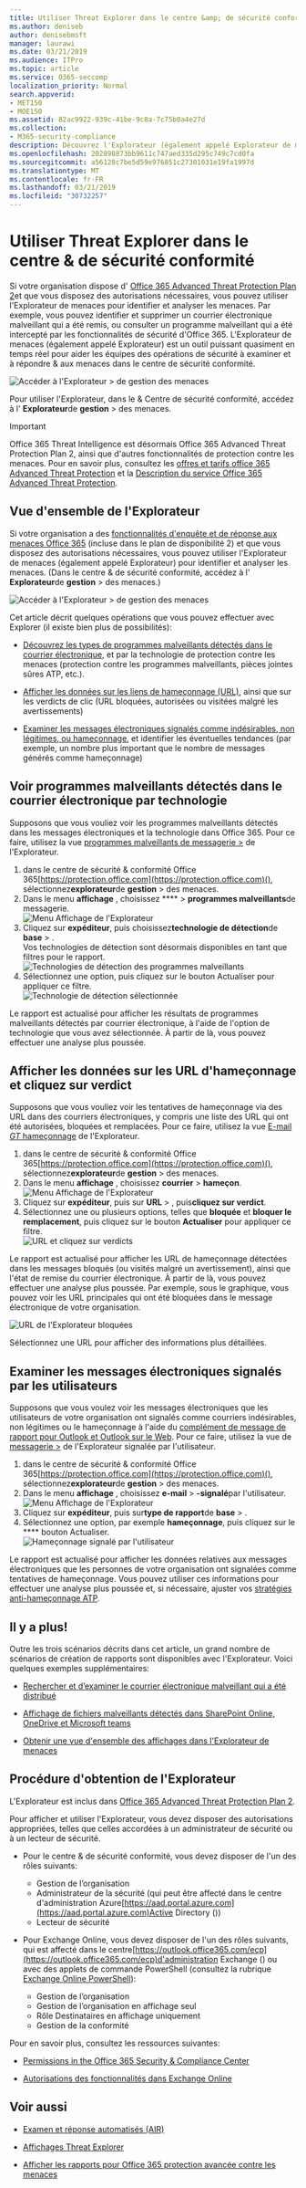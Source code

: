 ```yaml
---
title: Utiliser Threat Explorer dans le centre &amp; de sécurité conformité
ms.author: deniseb
author: denisebmsft
manager: laurawi
ms.date: 03/21/2019
ms.audience: ITPro
ms.topic: article
ms.service: O365-seccomp
localization_priority: Normal
search.appverid:
- MET150
- MOE150
ms.assetid: 82ac9922-939c-41be-9c8a-7c75b0a4e27d
ms.collection:
- M365-security-compliance
description: Découvrez l'Explorateur (également appelé Explorateur de menaces) dans le &amp; Centre de sécurité conformité.
ms.openlocfilehash: 202898873bb9611c747aed335d295c749c7cd0fa
ms.sourcegitcommit: a56128c7be5d59e976851c27301031e19fa1997d
ms.translationtype: MT
ms.contentlocale: fr-FR
ms.lasthandoff: 03/21/2019
ms.locfileid: "30732257"
---
```

# <a name="use-threat-explorer-in-the-security-amp-compliance-center"></a>Utiliser Threat Explorer dans le centre &amp; de sécurité conformité

Si votre organisation dispose d' [Office 365 Advanced Threat Protection Plan 2](office-365-ti.md)et que vous disposez des autorisations nécessaires, vous pouvez utiliser l'Explorateur de menaces pour identifier et analyser les menaces. Par exemple, vous pouvez identifier et supprimer un courrier électronique malveillant qui a été remis, ou consulter un programme malveillant qui a été intercepté par les fonctionnalités de sécurité d'Office 365. L'Explorateur de menaces (également appelé Explorateur) est un outil puissant quasiment en temps réel pour aider les équipes des opérations de sécurité à examiner et à répondre &amp; aux menaces dans le centre de sécurité conformité.
  
![Accéder à l'Explorateur \> de gestion des menaces](media/cab32fa2-66f1-4ad5-bc1d-2bac4dbeb48c.png)
  
Pour utiliser l'Explorateur, dans le &amp; Centre de sécurité conformité, accédez à l' **Explorateur**de **gestion** \> des menaces.

> [!IMPORTANT]
> Office 365 Threat Intelligence est désormais Office 365 Advanced Threat Protection Plan 2, ainsi que d'autres fonctionnalités de protection contre les menaces. Pour en savoir plus, consultez les [offres et tarifs office 365 Advanced Threat Protection](https://products.office.com/exchange/advance-threat-protection) et la [Description du service Office 365 Advanced Threat Protection](https://docs.microsoft.com/office365/servicedescriptions/office-365-advanced-threat-protection-service-description).
      
## <a name="explorer-overview"></a>Vue d'ensemble de l'Explorateur

Si votre organisation a des [fonctionnalités d'enquête et de réponse aux menaces Office 365](office-365-ti.md) (incluse dans le plan de disponibilité 2) et que vous disposez des autorisations nécessaires, vous pouvez utiliser l'Explorateur de menaces (également appelé Explorateur) pour identifier et analyser les menaces. (Dans le centre &amp; de sécurité conformité, accédez à l' **Explorateur**de **gestion** \> des menaces.)

![Accéder à l'Explorateur \> de gestion des menaces](media/cab32fa2-66f1-4ad5-bc1d-2bac4dbeb48c.png)

Cet article décrit quelques opérations que vous pouvez effectuer avec Explorer (il existe bien plus de possibilités):

- [Découvrez les types de programmes malveillants détectés dans le courrier électronique](#see-malware-detected-in-email-by-technology), et par la technologie de protection contre les menaces (protection contre les programmes malveillants, pièces jointes sûres ATP, etc.).

- [Afficher les données sur les liens de hameçonnage (URL)](#view-data-about-phishing-urls-and-click-verdict), ainsi que sur les verdicts de clic (URL bloquées, autorisées ou visitées malgré les avertissements)

- [Examiner les messages électroniques signalés comme indésirables, non légitimes, ou hameçonnage](#review-email-messages-reported-by-users), et identifier les éventuelles tendances (par exemple, un nombre plus important que le nombre de messages générés comme hameçonnage) 

## <a name="see-malware-detected-in-email-by-technology"></a>Voir programmes malveillants détectés dans le courrier électronique par technologie

Supposons que vous vouliez voir les programmes malveillants détectés dans les messages électroniques et la technologie dans Office 365. Pour ce faire, utilisez la vue [programmes malveillants de messagerie >](threat-explorer-views.md#email--malware) de l'Explorateur.

1. dans le centre de sécurité & conformité Office 365[https://protection.office.com](https://protection.office.com)(), sélectionnez**explorateur**de **gestion** > des menaces.
2. Dans le menu **affichage** , choisissez **** > **programmes malveillants**de messagerie.<br/>![Menu Affichage de l'Explorateur](media/ExplorerViewEmailMalwareMenu.png)<br/>
3. Cliquez sur **expéditeur**, puis choisissez**technologie de détection**de **base** > .<br/>Vos technologies de détection sont désormais disponibles en tant que filtres pour le rapport.<br/>![Technologies de détection des programmes malveillants](media/ExplorerEmailMalwareDetectionTech.png)<br/> 
4. Sélectionnez une option, puis cliquez sur le bouton Actualiser pour appliquer ce filtre.<br/>![Technologie de détection sélectionnée](media/ExplorerEmailMalwareDetectionTechATP.png)<br/> 

Le rapport est actualisé pour afficher les résultats de programmes malveillants détectés par courrier électronique, à l'aide de l'option de technologie que vous avez sélectionnée. À partir de là, vous pouvez effectuer une analyse plus poussée.

## <a name="view-data-about-phishing-urls-and-click-verdict"></a>Afficher les données sur les URL d'hameçonnage et cliquez sur verdict

Supposons que vous vouliez voir les tentatives de hameçonnage via des URL dans des courriers électroniques, y compris une liste des URL qui ont été autorisées, bloquées et remplacées. Pour ce faire, utilisez la vue [E-mail _GT_ hameçonnage](threat-explorer-views.md#email--phish) de l'Explorateur.

1. dans le centre de sécurité & conformité Office 365[https://protection.office.com](https://protection.office.com)(), sélectionnez**explorateur**de **gestion** > des menaces.
2. Dans le menu **affichage** , choisissez **courrier** > **hameçon**.<br/>![Menu Affichage de l'Explorateur](media/ExplorerViewEmailPhishMenu.png)<br/>
3. Cliquez sur **expéditeur**, puis sur **URL** > , puis**cliquez sur verdict**.
4. Sélectionnez une ou plusieurs options, telles que **bloquée** et **bloquer le remplacement**, puis cliquez sur le bouton **Actualiser** pour appliquer ce filtre.<br/>![URL et cliquez sur verdicts](media/ThreatExplorerEmailPhishClickVerdictOptions.png)<br/>

Le rapport est actualisé pour afficher les URL de hameçonnage détectées dans les messages bloqués (ou visités malgré un avertissement), ainsi que l'état de remise du courrier électronique. À partir de là, vous pouvez effectuer une analyse plus poussée. Par exemple, sous le graphique, vous pouvez voir les URL principales qui ont été bloquées dans le message électronique de votre organisation. 

![URL de l'Explorateur bloquées](media/ExplorerPhishClickVerdictURLs.png) 

Sélectionnez une URL pour afficher des informations plus détaillées.

## <a name="review-email-messages-reported-by-users"></a>Examiner les messages électroniques signalés par les utilisateurs

Supposons que vous voulez voir les messages électroniques que les utilisateurs de votre organisation ont signalés comme courriers indésirables, non légitimes ou le hameçonnage à l'aide du [complément de message de rapport pour Outlook et Outlook sur le Web](enable-the-report-message-add-in.md). Pour ce faire, utilisez la vue de [messagerie >](threat-explorer-views.md#email--user-reported) de l'Explorateur signalée par l'utilisateur.

1. dans le centre de sécurité & conformité Office 365[https://protection.office.com](https://protection.office.com)(), sélectionnez**explorateur**de **gestion** > des menaces.
2. Dans le menu **affichage** , choisissez **e-mail** > **-signalé**par l'utilisateur.<br/>![Menu Affichage de l'Explorateur](media/ExplorerViewMenuEmailUserReported.png)<br/>
3. Cliquez sur **expéditeur**, puis sur**type de rapport**de **base** > .
4. Sélectionnez une option, par exemple **hameçonnage**, puis cliquez sur le **** bouton Actualiser. <br/>![Hameçonnage signalé par l'utilisateur](media/EmailUserReportedReportType.png)<br/> 

Le rapport est actualisé pour afficher les données relatives aux messages électroniques que les personnes de votre organisation ont signalées comme tentatives de hameçonnage. Vous pouvez utiliser ces informations pour effectuer une analyse plus poussée et, si nécessaire, ajuster vos [stratégies anti-hameçonnage ATP](set-up-anti-phishing-policies.md).

## <a name="theres-more"></a>Il y a plus!

Outre les trois scénarios décrits dans cet article, un grand nombre de scénarios de création de rapports sont disponibles avec l'Explorateur. Voici quelques exemples supplémentaires:

- [Rechercher et d’examiner le courrier électronique malveillant qui a été distribué](investigate-malicious-email-that-was-delivered.md)

- [Affichage de fichiers malveillants détectés dans SharePoint Online, OneDrive et Microsoft teams](malicious-files-detected-in-spo-odb-or-teams.md)

- [Obtenir une vue d'ensemble des affichages dans l'Explorateur de menaces](threat-explorer-views.md)

## <a name="how-to-get-explorer"></a>Procédure d'obtention de l'Explorateur

L'Explorateur est inclus dans [Office 365 Advanced Threat Protection Plan 2](office-365-ti.md). 

Pour afficher et utiliser l'Explorateur, vous devez disposer des autorisations appropriées, telles que celles accordées à un administrateur de sécurité ou à un lecteur de sécurité. 

- Pour le centre &amp; de sécurité conformité, vous devez disposer de l'un des rôles suivants:
    - Gestion de l’organisation
    - Administrateur de la sécurité (qui peut être affecté dans le centre d'administration Azure[https://aad.portal.azure.com](https://aad.portal.azure.com)Active Directory ())
    - Lecteur de sécurité

- Pour Exchange Online, vous devez disposer de l'un des rôles suivants, qui est affecté dans le centre[https://outlook.office365.com/ecp](https://outlook.office365.com/ecp)d'administration Exchange () ou avec des applets de commande PowerShell (consultez la rubrique [Exchange Online PowerShell](https://docs.microsoft.com/powershell/exchange/exchange-online/exchange-online-powershell?view=exchange-ps)):
    - Gestion de l’organisation
    - Gestion de l’organisation en affichage seul
    - Rôle Destinataires en affichage uniquement
    - Gestion de la conformité

Pour en savoir plus, consultez les ressources suivantes:

- [Permissions in the Office 365 Security &amp; Compliance Center](permissions-in-the-security-and-compliance-center.md)

- [Autorisations des fonctionnalités dans Exchange Online](https://docs.microsoft.com/exchange/permissions-exo/feature-permissions)
  
## <a name="related-topics"></a>Voir aussi

- [Examen et réponse automatisés (AIR)](automated-investigation-response-office.md)

- [Affichages Threat Explorer](threat-explorer-views.md)

- [Afficher les rapports pour Office 365 protection avancée contre les menaces](view-reports-for-atp.md)
